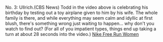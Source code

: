 No. 3: Ullrich.(CBS News) Todd in the video above is celebrating his birthday by testing out a toy airplane given to him by his wife. The whole family is there, and while everything may seem calm and idyllic at first blush, there's something wrong just waiting to happen... why don't you watch to find out? (For all of you impatient types, things end up taking a turn at about 28 seconds into the video.)
 <a href="http://www.cms4hearts.com/freerun_us.asp?Running_Shoes=nike-free-run-women-c-27.html" title="Nike Free Run Women">Nike Free Run Women</a>
